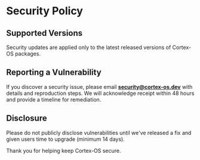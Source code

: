 # Security Policy

## Supported Versions

Security updates are applied only to the latest released versions of Cortex-OS packages.

## Reporting a Vulnerability

If you discover a security issue, please email **security@cortex-os.dev** with details and reproduction steps.
We will acknowledge receipt within 48 hours and provide a timeline for remediation.

## Disclosure

Please do not publicly disclose vulnerabilities until we've released a fix and given users time to upgrade (minimum 14 days).

Thank you for helping keep Cortex-OS secure.
